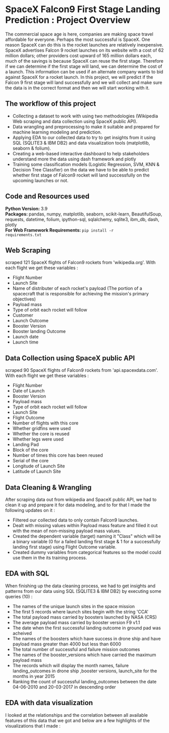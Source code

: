 # SpaceX Falcon9 First Stage Landing Prediction : Project Overview

The commercial space age is here, companies are making space travel affordable for everyone. Perhaps the most successful is SpaceX. One reason SpaceX can do this is the rocket launches are relatively inexpensive. SpaceX advertises Falcon 9 rocket launches on its website with a cost of 62 million dollars; other providers cost upward of 165 million dollars each, much of the savings is because SpaceX can reuse the first stage. Therefore if we can determine if the first stage will land, we can determine the cost of a launch. This information can be used if an alternate company wants to bid against SpaceX for a rocket launch.
In this project, we will predict if the Falcon 9 first stage will land successfully and we will collect and make sure the data is in the correct format and then we will start working with it.

## The workflow of this project

* Collecting a dataset to work with using two methodologies (Wikipedia Web scraping and data collection using SpaceX public API).
* Data wrangling and preprocessing to make it suitable and prepared for machine learning modeling and prediction.
* Applying EDA to our collected data to try to get insights from it using SQL (SQLITE3 & IBM DB2) and data visualization tools (matplotlib, seaborn & folium).
* Creating a web-based interactive dashboard to help stakeholders understand more the data using dash framework and plotly
* Training some classification models (Logistic Regression, SVM, KNN & Decision Tree Classfier) on the data we have to be able to predict whether first stage of Falcon9 rocket will land successfully on the upcoming launches or not.

## Code and Resources used

<b>Python Version: </b>3.9<br>
<b>Packages: </b>pandas, numpy, matplotlib, seaborn, scikit-learn, BeautifulSoup, requests, datetime, folium, ipython-sql, sqlalchemy, sqlite3, ibm_db, dash, plotly<br>
<b>For Web Framework Requirements: </b><code>pip install -r requirements.txt</code>

## Web Scraping

scraped 121 SpaceX flights of Falcon9 rockets from 'wikipedia.org'. With each flight we get these variables :
* Flight Number
* Launch Site
* Name of distributer of each rocket's payload (The portion of a spacecraft that is responsible for achieving the mission's primary objectives)
* Payload mass
* Type of orbit each rocket will follow
* Customer
* Launch Outcome
* Booster Version
* Booster landing Outcome
* Launch date
* Launch time

## Data Collection using SpaceX public API

scraped 90 SpaceX flights of Falcon9 rockets from 'api.spacexdata.com'. With each flight we get these variables :
* Flight Number
* Date of Launch
* Booster Version
* Payload mass
* Type of orbit each rocket will follow
* Launch Site
* Flight Outcome
* Number of flights with this core
* Whether gridfins were used
* Whether the core is reused
* Whether legs were used
* Landing Pad
* Block of the core
* Number of times this core has been reused
* Serial of the core
* Longitude of Launch Site
* Latitude of Launch Site

## Data Cleaning & Wrangling

After scraping data out from wikipedia and SpaceX public API, we had to clean it up and prepare it for data modeling, and to for that I made the following updates on it :
* Filtered our collected data to only contain Falcon9 launches.
* Dealt with missing values within Payload mass feature and filled it out with the mean of non-missing payload mass values.
* Created the dependent variable (target) naming it "Class" which will be a binary variable (0 for a failed landing first stage & 1 for a successfully landing first stage) using Flight Outcome variable.
* Created dummy variables from categorical features so the model could use them in the its training process.

## EDA with SQL

When finishing up the data cleaning process, we had to get insights and patterns from our data using SQL (SQLITE3 & IBM DB2) by executing some queries (10) :
* The names of the unique launch sites in the space mission
* The first 5 records where launch sites begin with the string 'CCA'
* The total payload mass carried by boosters launched by NASA (CRS)
* The average payload mass carried by booster version F9 v1.1
* The date when the first successful landing outcome in ground pad was acheived
* The names of the boosters which have success in drone ship and have payload mass greater than 4000 but less than 6000
* The total number of successful and failure mission outcomes
* The names of the booster_versions which have carried the maximum payload mass
* The records which will display the month names, failure landing_outcomes in drone ship ,booster versions, launch_site for the months in year 2015
* Ranking the count of successful landing_outcomes between the date 04-06-2010 and 20-03-2017 in descending order

## EDA with data visualization

I looked at the relationships and the correlation between all available features of this data that we got and below are a few highlights of the visualizations that I made :
<br><br>

